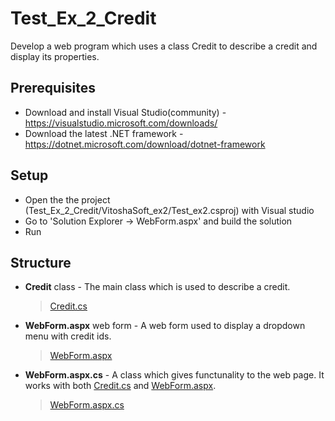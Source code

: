 # Test_Ex_2_Credit
Develop a web program which uses a class Credit to describe a credit and display its properties.

## Prerequisites
* Download and install Visual Studio(community) - https://visualstudio.microsoft.com/downloads/
* Download the latest .NET framework - https://dotnet.microsoft.com/download/dotnet-framework

## Setup
* Open the the project (Test_Ex_2_Credit/VitoshaSoft_ex2/Test_ex2.csproj) with Visual studio
* Go to 'Solution Explorer -> WebForm.aspx' and build the solution
* Run

## Structure
* **Credit** class - The main class which is used to describe a credit.
  > [Credit.cs](https://github.com/MarioDanov/Test_ex2_Credit/blob/main/VitoshaSoft_ex2/Credit.cs)
* **WebForm.aspx** web form - A web form used to display a dropdown menu with credit ids.
  > [WebForm.aspx](https://github.com/MarioDanov/Test_ex2_Credit/blob/main/VitoshaSoft_ex2/WebForm1.aspx)
* **WebForm.aspx.cs** - A class which gives functunality to the web page. It works with both [Credit.cs](https://github.com/MarioDanov/Test_ex2_Credit/blob/main/VitoshaSoft_ex2/Credit.cs) and [WebForm.aspx](https://github.com/MarioDanov/Test_ex2_Credit/blob/main/VitoshaSoft_ex2/WebForm1.aspx).
  > [WebForm.aspx.cs](https://github.com/MarioDanov/Test_ex2_Credit/blob/main/VitoshaSoft_ex2/WebForm1.aspx.cs)

